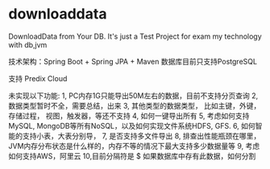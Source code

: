 # downloaddata
DownloadData  from Your DB. It's just a Test Project for exam my technology with db,jvm


技术架构：Spring Boot + Spring JPA + Maven 
数据库目前只支持PostgreSQL

支持 Predix Cloud




未实现以下功能:
1, PC内存1G只能导出50M左右的数据，目前不支持分页查询
2, 数据类型暂时不全，需要总结，出来
3, 其他类型的数据类型， 比如主键，外键，存储过程， 视图，触发器，等还不支持
4, 如何一键导出所有
5, 考虑如何支持MySQL, MongoDB等所有NoSQL，以及如何实现文件系统HDFS, GFS.
6, 如何智能的支持小表，大表分别导，
7, 是否支持多文件导出
8, 排查出性能瓶颈在哪里，JVM内存分布状态是什么样的，内存不等的情况下最大支持多少数据量等
9, 考虑如何支持AWS，阿里云
10,目前分隔符是 $ 如果数据库中存有此数据，如何分割
